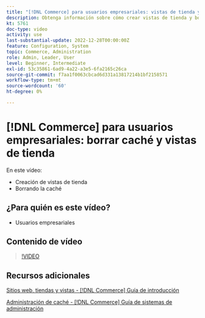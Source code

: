 ```yaml
---
title: "[!DNL Commerce] para usuarios empresariales: vistas de tienda y eliminación de caché"
description: Obtenga información sobre cómo crear vistas de tienda y borrar la caché.
kt: 5761
doc-type: video
activity: use
last-substantial-update: 2022-12-28T00:00:00Z
feature: Configuration, System
topic: Commerce, Administration
role: Admin, Leader, User
level: Beginner, Intermediate
exl-id: 53c35861-6ad9-4a22-a3e5-6fa2165c26ca
source-git-commit: f7aa1f0063cbcad6d331a13817214b1bf2158571
workflow-type: tm+mt
source-wordcount: '60'
ht-degree: 0%

---
```


# [!DNL Commerce] para usuarios empresariales: borrar caché y vistas de tienda

En este vídeo:

- Creación de vistas de tienda
- Borrando la caché

## ¿Para quién es este vídeo?

- Usuarios empresariales

## Contenido de vídeo

>[!VIDEO](https://video.tv.adobe.com/v/330058?quality=12&learn=on&captions=spa)

## Recursos adicionales

[Sitios web, tiendas y vistas - [!DNL Commerce] Guía de introducción](https://experienceleague.adobe.com/docs/commerce-admin/start/setup/websites-stores-views.html?lang=es)

[Administración de caché - [!DNL Commerce] Guía de sistemas de administración](https://experienceleague.adobe.com/docs/commerce-admin/systems/tools/cache-management.html?lang=es)
